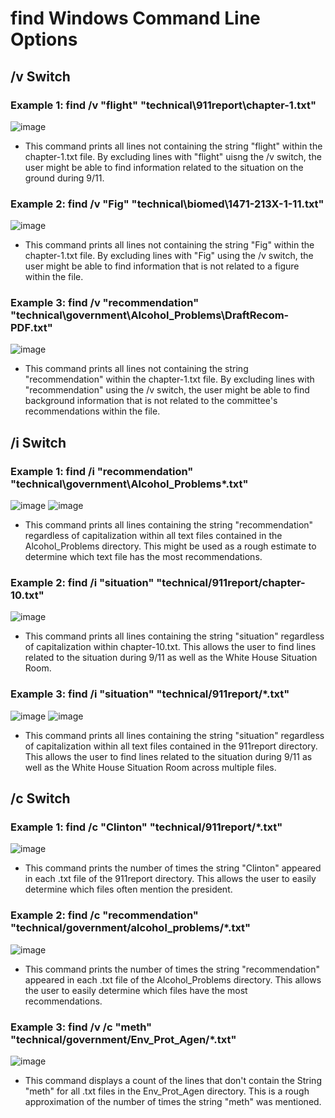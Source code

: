 # find Windows Command Line Options

## /v Switch

### Example 1: find /v "flight" "technical\911report\chapter-1.txt"

![image](https://user-images.githubusercontent.com/55713184/198896209-5f349a0e-76e9-4735-828f-c6befe63a1aa.png)

* This command prints all lines not containing the string "flight" within the chapter-1.txt file. By excluding lines with "flight" uisng the /v switch, the user might be able to find information related to the situation on the ground during 9/11.

### Example 2: find /v "Fig" "technical\biomed\1471-213X-1-11.txt" 

![image](https://user-images.githubusercontent.com/55713184/198897006-ec8ce0fb-8d0a-4287-bc76-0398c86ba374.png)

* This command prints all lines not containing the string "Fig" within the chapter-1.txt file. By excluding lines with "Fig" using the /v switch, the user might be able to find information that is not related to a figure within the file.

### Example 3: find /v "recommendation" "technical\government\Alcohol_Problems\DraftRecom-PDF.txt" 

![image](https://user-images.githubusercontent.com/55713184/198897517-c75690fe-3fa3-49d1-aa74-15b551322183.png)

* This command prints all lines not containing the string "recommendation" within the chapter-1.txt file. By excluding lines with "recommendation" using the /v switch, the user might be able to find background information that is not related to the committee's recommendations within the file.

## /i Switch

### Example 1: find /i "recommendation" "technical\government\Alcohol_Problems\*.txt" 

![image](https://user-images.githubusercontent.com/55713184/198897842-c545f3ec-c290-4616-a847-10923d50182e.png)
![image](https://user-images.githubusercontent.com/55713184/198897864-583e094e-9b83-46af-bfe0-30e50c6b7352.png)

* This command prints all lines containing the string "recommendation" regardless of capitalization within all text files contained in the Alcohol_Problems directory. This might be used as a rough estimate to determine which text file has the most recommendations.

### Example 2: find /i "situation" "technical/911report/chapter-10.txt"

![image](https://user-images.githubusercontent.com/55713184/198898400-29506b0a-8f6f-46f1-8e7f-f51ed1c7db6b.png)

* This command prints all lines containing the string "situation" regardless of capitalization within chapter-10.txt. This allows the user to find lines related to the situation during 9/11 as well as the White House Situation Room.

### Example 3: find /i "situation" "technical/911report/\*.txt"

![image](https://user-images.githubusercontent.com/55713184/198899199-9a6fe984-d5ea-4b32-82dc-10138ef67eed.png)
![image](https://user-images.githubusercontent.com/55713184/198899213-62804c39-f596-46f3-95c2-b554deda90fe.png)

* This command prints all lines containing the string "situation" regardless of capitalization within all text files contained in the 911report directory. This allows the user to find lines related to the situation during 9/11 as well as the White House Situation Room across multiple files. 

## /c Switch

### Example 1: find /c "Clinton" "technical/911report/\*.txt"   

![image](https://user-images.githubusercontent.com/55713184/198906731-e5b89f80-cbca-4d01-82d4-6a3b42d60aae.png)

* This command prints the number of times the string "Clinton" appeared in each .txt file of the 911report directory. This allows the user to easily determine which files often mention the president.

### Example 2: find /c "recommendation" "technical/government/alcohol_problems/\*.txt"

![image](https://user-images.githubusercontent.com/55713184/198907250-91b04cf1-31be-452d-b907-5a9a249b9dd2.png)

* This command prints the number of times the string "recommendation" appeared in each .txt file of the Alcohol_Problems directory. This allows the user to easily determine which files have the most recommendations.

### Example 3: find /v /c "meth" "technical/government/Env_Prot_Agen/\*.txt"

![image](https://user-images.githubusercontent.com/55713184/198907201-dd68c42c-18bd-4d91-98ec-dad6dfe1cdb7.png)

* This command displays a count of the lines that don't contain the String "meth" for all .txt files in the Env_Prot_Agen directory. This is a rough approximation of the number of times the string "meth" was mentioned.




